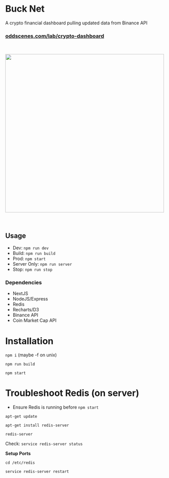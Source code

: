 # Buck Net

A crypto financial dashboard pulling updated data from Binance API

### [oddscenes.com/lab/crypto-dashboard](https://oddscenes.com/lab/crypto-dashboard)

&nbsp;&nbsp;

<img src="https://oddscenes.s3.amazonaws.com/screenshot-buck-net.png" width="500" />

&nbsp;&nbsp;

## Usage
- Dev: `npm run dev`
- Build: `npm run build`
- Prod: `npm start`
- Server Only: `npm run server`
- Stop: `npm run stop`

### Dependencies
- NextJS
- NodeJS/Express
- Redis
- Recharts/D3
- Binance API
- Coin Market Cap API

# Installation
`npm i` (maybe -f on unix)

`npm run build`

`npm start`

# Troubleshoot Redis (on server)
- Ensure Redis is running before `npm start`

`apt-get update`

`apt-get install redis-server`

`redis-server`

Check: `service redis-server status`

**Setup Ports**

`cd /etc/redis`

`service redis-server restart`
